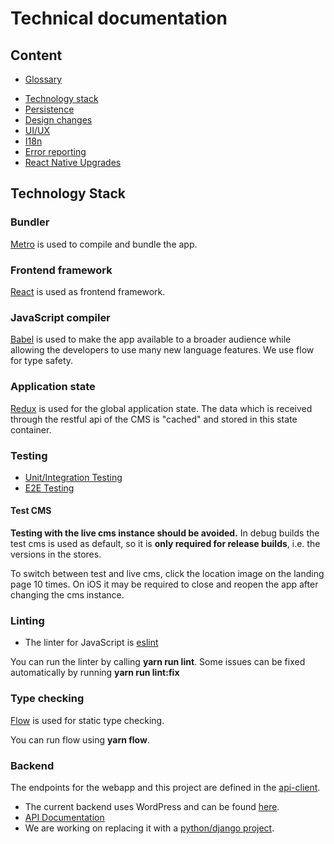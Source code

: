 # Technical documentation
## Content
- [Glossary](16-glossary.md)
* [Technology stack](#technology-stack)
* [Persistence](11-persistence.md)
* [Design changes](12-design-changes.md)
* [UI/UX](13-ui-ux.md)
* [I18n](14-i18n.md)
* [Error reporting](05-error-reporting.md)
* [React Native Upgrades](15-react-native-upgrades.md)

## Technology Stack
### Bundler
[Metro](https://facebook.github.io/metro/) is used to compile and bundle the app.

### Frontend framework
[React](https://facebook.github.io/react/) is used as frontend framework.

### JavaScript compiler
[Babel](https://babeljs.io/) is used to make the app available to a broader audience while 
allowing the developers to use many new language features. We use flow for type safety.

### Application state
[Redux](http://redux.js.org/) is used for the global application state. 
The data which is received through the restful api of the CMS is "cached" and stored in this state container.

### Testing
* [Unit/Integration Testing](07-testing.md)
* [E2E Testing](08-e2e-testing.md)

#### Test CMS
**Testing with the live cms instance should be avoided.**
In debug builds the test cms is used as default, so it is **only required for release builds**, i.e. the versions in the stores.

To switch between test and live cms, click the location image on the landing page 10 times.
On iOS it may be required to close and reopen the app after changing the cms instance.

### Linting
* The linter for JavaScript is [eslint](http://eslint.org/)

You can run the linter by calling **yarn run lint**. Some issues can be fixed automatically by running **yarn run lint:fix**

### Type checking
[Flow](https://flow.org/) is used for static type checking.

You can run flow using **yarn flow**. 

### Backend
The endpoints for the webapp and this project are defined in the [api-client](https://github.com/Integreat/integreat-api-client).

* The current backend uses WordPress and can be found [here](https://github.com/Integreat/cms).
* [API Documentation](https://github.com/Integreat/cms/wiki/REST-APIv3-Documentation)
* We are working on replacing it with a [python/django project](https://github.com/Integreat/cms-django).
